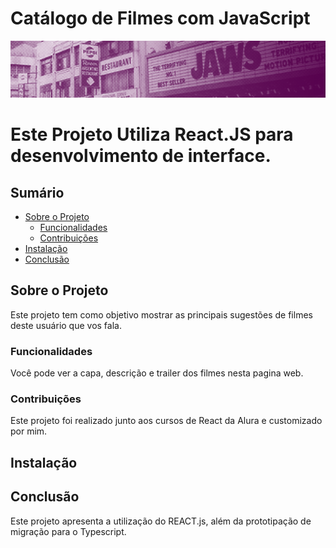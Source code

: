# Catálogo de Filmes com JavaScript

![Descrição da Imagem](public/imagens/banner-favoritos.png)

# Este Projeto Utiliza React.JS para desenvolvimento de interface.

## Sumário

- [Sobre o Projeto](#sobre-o-projeto)
  - [Funcionalidades](#funcionalidades)
  - [Contribuições](#contribuicoes)
- [Instalação](#instalacao)
- [Conclusão](#conclusão)

## Sobre o Projeto

Este projeto tem como objetivo mostrar as principais sugestões de filmes deste usuário que vos fala.

### Funcionalidades

Você pode ver a capa, descrição e trailer dos filmes nesta pagina web.

### Contribuições

Este projeto foi realizado junto aos cursos de React da Alura e customizado por mim.

## Instalação


## Conclusão

Este projeto apresenta a utilização do REACT.js, além da prototipação de migração para o Typescript.
